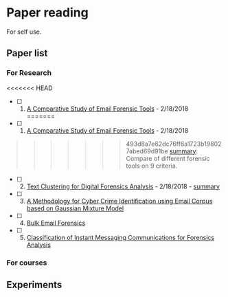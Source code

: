 # Paper reading
For self use.

## Paper list

### For Research
<<<<<<< HEAD
- [ ] 1. [A Comparative Study of Email Forensic Tools](https://abm-website-assets.s3.amazonaws.com/forensicmag.com/s3fs-public/JIS_2015041015341322.pdf) - 2/18/2018  
=======
- [ ] 1. [A Comparative Study of Email Forensic Tools](https://abm-website-assets.s3.amazonaws.com/forensicmag.com/s3fs-public/JIS_2015041015341322.pdf) - 2/18/2018
>>>>>>> 493d8a7e62dc76ff6a1723b198027abed69d91be
[summary](summaries/A_Comparative_Study_of_Email_Forensic_Tools.md): Compare of different forensic tools on 9 criteria.
- [ ] 2. [Text Clustering for Digital Forensics Analysis](https://pdfs.semanticscholar.org/3b07/b143e7a8f1f4eeb8aac56be7ef4e372c5314.pdf) - 2/18/2018 -  [summary](summaries/Text_Clustering_for_Digital_Forensics_Analysis.md)
- [ ] 3. [A Methodology for Cyber Crime Identification using Email Corpus based on Gaussian Mixture Model]()
- [ ] 4. [Bulk Email Forensics]()
- [ ] 5. [Classification of Instant Messaging Communications for Forensics Analysis](summaries/Classification_of_Instant_Messaging_Communications_for_Forensics_Analysis.md)

### For courses

## Experiments
